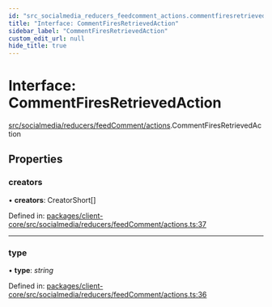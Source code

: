 ```yaml
---
id: "src_socialmedia_reducers_feedcomment_actions.commentfiresretrievedaction"
title: "Interface: CommentFiresRetrievedAction"
sidebar_label: "CommentFiresRetrievedAction"
custom_edit_url: null
hide_title: true
---
```


# Interface: CommentFiresRetrievedAction

[src/socialmedia/reducers/feedComment/actions](../modules/src_socialmedia_reducers_feedcomment_actions.md).CommentFiresRetrievedAction

## Properties

### creators

• **creators**: CreatorShort[]

Defined in: [packages/client-core/src/socialmedia/reducers/feedComment/actions.ts:37](https://github.com/xr3ngine/xr3ngine/blob/65dfcf39a/packages/client-core/src/socialmedia/reducers/feedComment/actions.ts#L37)

___

### type

• **type**: *string*

Defined in: [packages/client-core/src/socialmedia/reducers/feedComment/actions.ts:36](https://github.com/xr3ngine/xr3ngine/blob/65dfcf39a/packages/client-core/src/socialmedia/reducers/feedComment/actions.ts#L36)
